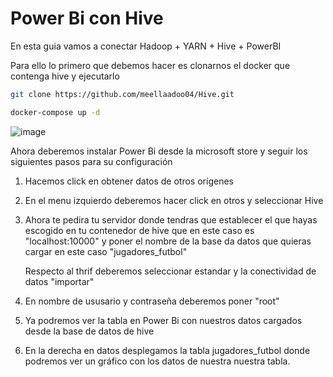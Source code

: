 # Power Bi con Hive

En esta guia vamos a conectar Hadoop + YARN + Hive + PowerBI

Para ello lo primero que debemos hacer es clonarnos el docker que contenga hive y ejecutarlo

```bash
git clone https://github.com/meellaadoo04/Hive.git
```

```bash
docker-compose up -d
```
![image](https://github.com/user-attachments/assets/9ba0ae8e-c065-48b4-bb29-c83a061f25a2)

Ahora deberemos instalar Power Bi desde la microsoft store y seguir los siguientes pasos para su configuración

1. Hacemos click en obtener datos de otros orígenes

2. En el menu izquierdo deberemos hacer click en otros y seleccionar Hive

3. Ahora te pedira tu servidor donde tendras que establecer el que hayas escogido en tu contenedor de hive que en este caso es "localhost:10000" y poner el nombre de la base da datos que quieras cargar en este caso "jugadores_futbol"

   Respecto al thrif deberemos seleccionar estandar y la conectividad de datos "importar"

4. En nombre de ususario y contraseña deberemos poner "root"

5. Ya podremos ver la tabla en Power Bi con nuestros datos cargados desde la base de datos de hive

6. En la derecha en datos desplegamos la tabla jugadores_futbol donde podremos ver un gráfico con los datos de nuestra nuestra tabla.

   
